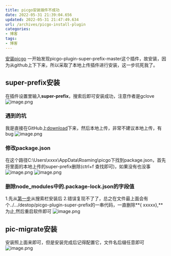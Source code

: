 ```yaml
---
title: picgo安装插件不成功
date: 2022-05-31 21:39:04.656
updated: 2022-05-31 21:47:49.634
url: /archives/picgo-install-plugin
categories: 
- 博客
tags: 
- 博客
---
```


[安装picgo](https://cloud.tencent.com/developer/article/1834573)
一开始发现picgo-plugin-super-prefix-master这个插件，故安装，因为从github上下下来，所以采取了本地上传插件进行安装，这一步坑死我了。
<a name="s1Nqf"></a>
## super-prefix安装
在插件设置里输入**super-prefix**，搜索后即可安装成功，注意作者是gclove
![image.png](https://halo-1310118673.cos.ap-singapore.myqcloud.com/halo/2022/0520220531213739.png?imageMogr2/format/webp)
<a name="rw9zn"></a>
### 遇到的坑
我是直接在GitHub上[download](https://github.com/gclove/picgo-plugin-super-prefix/archive/refs/heads/master.zip)下来，然后本地上传，非常不建议本地上传，有bug
![image.png](https://halo-1310118673.cos.ap-singapore.myqcloud.com/halo/2022/0520220531213739-1.png?imageMogr2/format/webp)
<a name="mt5Ag"></a>
### 修改package.json
在这个路径C:\Users\xxxx\AppData\Roaming\picgo下找到package.json，首先将里面的本地上传的super-prefix删除(ctrl+f 查找即可)，如果没有也没事
![image.png](https://halo-1310118673.cos.ap-singapore.myqcloud.com/halo/2022/0520220531213739-2.png?imageMogr2/format/webp)
![image.png](https://halo-1310118673.cos.ap-singapore.myqcloud.com/halo/2022/0520220531213739-3.png?imageMogr2/format/webp)
<a name="xPSIg"></a>
### 删除node_modules中的.package-lock.json的字段值
1.先从[第一步](#s1Nqf)从搜索栏安装后
2.错误复现不了了，总之在文件最上面会有个../.../destop/picgo-plugin-super-prefix的一串代码，一直删除**{  xxxxx},**为止,然后重启软件即可
![image.png](https://halo-1310118673.cos.ap-singapore.myqcloud.com/halo/2022/0520220531213739-4.png?imageMogr2/format/webp)
<a name="WI8eW"></a>
## pic-migrate安装
安装照上面来即可，但是安装完成后记得配置它，文件名后缀任意即可
![image.png](https://halo-1310118673.cos.ap-singapore.myqcloud.com/halo/2022/0520220531213739-5.png?imageMogr2/format/webp)
